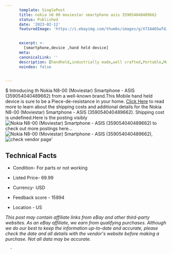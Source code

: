 ```yaml
---
      template: SinglePost
      title: nokia n8 00 moviestar smartphone asis 359054040489662 
      status: Published
      date: '2023-02-12'
      featuredImage: 'https://i.ebayimg.com/thumbs/images/g/X7IAAOSwTdJj2rHi/s-l225.jpg'
       

      excerpt: >-
        [smartphone,device ,hand held device]
      meta:
      canonicalLink: ''
      description: [handheld,industrially made,well crafted,Portable,Mobile,Compact,Convenient,Lightweight,Maneuverable,Man-portable,Miniature,Carriable,Hand-held,Light,Holdable,Transportable,Mobile device,Pocket-sized,On-the-go,Wireless,Cordless,Compact size,Convenient size, smartphone,device ,hand held device]
      noindex: false
      

---
```

$
      Introducing th Nokia N8-00 (Moviestar) Smartphone - ASIS (359054040489662) from a well-known brand.This Mobile hand held device is sure to be a Piece-de-resistance in your home. [Click Here](https://www.ebay.com/itm/134433253035?hash=item1f4cd8a6ab%3Ag%3AX7IAAOSwTdJj2rHi&mkevt=1&mkcid=1&mkrid=711-53200-19255-0&campid=%253CePNCampaignId%253E&customid=%253CreferenceId%253E&toolid=10049) to read more to learn about the shipping costs and additional details for the Nokia N8-00 (Moviestar) Smartphone - ASIS (359054040489662). Shipping cost is undefined.Here is the posting visibly ![Nokia N8-00 (Moviestar) Smartphone - ASIS (359054040489662)](https://i.ebayimg.com/thumbs/images/g/X7IAAOSwTdJj2rHi/s-l225.jpg) to check out more postings here... ![Nokia N8-00 (Moviestar) Smartphone - ASIS (359054040489662)](https://i.ebayimg.com/images/g/X7IAAOSwTdJj2rHi/s-l1600.jpg), ![check vendor page](https://origin-galleryplus.ebayimg.com/ws/web/134433253035_2_0_1/225x225.jpg,https://origin-galleryplus.ebayimg.com/ws/web/134433253035_3_0_1/225x225.jpg,https://origin-galleryplus.ebayimg.com/ws/web/134433253035_4_0_1/225x225.jpg,https://origin-galleryplus.ebayimg.com/ws/web/134433253035_5_0_1/225x225.jpg,https://origin-galleryplus.ebayimg.com/ws/web/134433253035_6_0_1/225x225.jpg,https://origin-galleryplus.ebayimg.com/ws/web/134433253035_7_0_1/225x225.jpg,https://origin-galleryplus.ebayimg.com/ws/web/134433253035_8_0_1/225x225.jpg,https://origin-galleryplus.ebayimg.com/ws/web/134433253035_9_0_1/225x225.jpg)'

      

 ## Technical Facts 



     
      

 - Condition- For parts or not working 


      

 - Listed Price- 69.99 


      

 - Currency- USD 


      

 - Feedback score - 15894 


      

 - Location - US 


      
      

 *_This post may contain affiliate links from eBay and other third-party websites. As an eBay affiliate, we earn from qualifying purchases. Although we do our best to keep the information up-to-date and accurate, please check the date and all details with the vendor's website before making a purchase. Not all data may be accurate._*




      -
